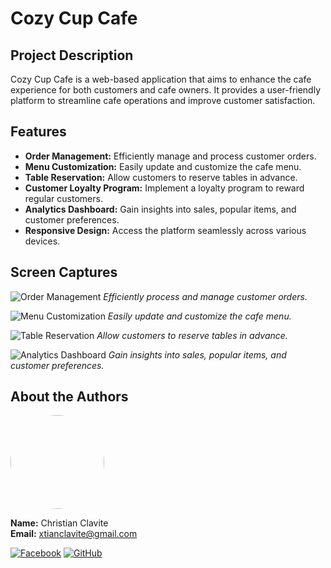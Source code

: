 # Cozy Cup Cafe

## Project Description
Cozy Cup Cafe is a web-based application that aims to enhance the cafe experience for both customers and cafe owners. It provides a user-friendly platform to streamline cafe operations and improve customer satisfaction.

## Features
- **Order Management:** Efficiently manage and process customer orders.
- **Menu Customization:** Easily update and customize the cafe menu.
- **Table Reservation:** Allow customers to reserve tables in advance.
- **Customer Loyalty Program:** Implement a loyalty program to reward regular customers.
- **Analytics Dashboard:** Gain insights into sales, popular items, and customer preferences.
- **Responsive Design:** Access the platform seamlessly across various devices.

## Screen Captures
![Order Management](images/order_management.png)
*Efficiently process and manage customer orders.*

![Menu Customization](images/menu_customization.png)
*Easily update and customize the cafe menu.*

![Table Reservation](images/table_reservation.png)
*Allow customers to reserve tables in advance.*

![Analytics Dashboard](images/analytics_dashboard.png)
*Gain insights into sales, popular items, and customer preferences.*

## About the Authors
<img src="https://github.com/your_username.png" width="150" style="border-radius: 50%;">

**Name:** Christian Clavite  
**Email:** xtianclavite@gmail.com

[![Facebook](https://raw.githubusercontent.com/gauravghongde/social-icons/master/facebook.png)](https://www.facebook.com/christian.clavite)
[![GitHub](https://raw.githubusercontent.com/gauravghongde/social-icons/master/github.png)](https://github.com/XTian-Clav)

